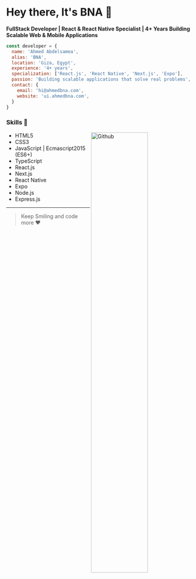 # Hey there, It's BNA 👋

**FullStack Developer | React & React Native Specialist | 4+ Years Building Scalable Web & Mobile Applications**

```javascript
const developer = {
  name: 'Ahmed Abdelsamea',
  alias: 'BNA',
  location: 'Giza, Egypt',
  experience: '4+ years',
  specialization: ['React.js', 'React Native', 'Next.js', 'Expo'],
  passion: 'Building scalable applications that solve real problems',
  contact: {
    email: 'hi@ahmedbna.com',
    website: 'ui.ahmedbna.com',
  }
}
```

### Skills :rocket:

<img width="55%" align="right" alt="Github" src="https://raw.githubusercontent.com/onimur/.github/master/.resources/git-header.svg" />

- HTML5
- CSS3 
- JavaScript | Ecmascript2015 (ES6+)
- TypeScript
- React.js
- Next.js
- React Native
- Expo
- Node.js
- Express.js


---


> Keep Smiling and code more :heart:



